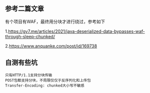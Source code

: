 ## 参考二篇文章

有个项目有WAF，最终用分块才进行绕过，参考如下

1.https://gv7.me/articles/2021/java-deserialized-data-bypasses-waf-through-sleep-chunked/

2.https://www.anquanke.com/post/id/169738


## 自测有些坑

    只有HTTP/1.1支持分块传输
    POST包都支持分块，不局限仅仅于反序列化和上传包
    Transfer-Encoding: chunked大小写不敏感

